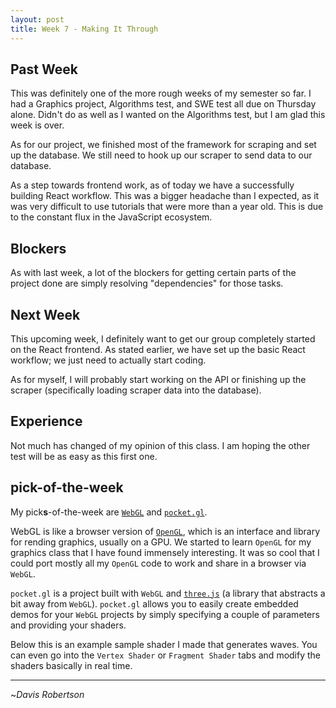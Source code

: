 ```yaml
---
layout: post
title: Week 7 - Making It Through
---
```


## Past Week

This was definitely one of the more rough weeks of my semester so far. I had a Graphics project,
Algorithms test, and SWE test all due on Thursday alone. Didn't do as well as I wanted on the
Algorithms test, but I am glad this week is over.

As for our project, we finished most of the framework for scraping and set up the database. We 
still need to hook up our scraper to send data to our database.

As a step towards frontend work, as of today we have a successfully building React workflow. This
was a bigger headache than I expected, as it was very difficult to use tutorials that were more
than a year old. This is due to the constant flux in the JavaScript ecosystem.

## Blockers

As with last week, a lot of the blockers for getting certain parts of the project done are simply
resolving "dependencies" for those tasks. 

## Next Week

This upcoming week, I definitely want to get our group completely started on the React frontend.
As stated earlier, we have set up the basic React workflow; we just need to actually start coding.

As for myself, I will probably start working on the API or finishing up the scraper (specifically
loading scraper data into the database).

## Experience

Not much has changed of my opinion of this class. I am hoping the other test will be as easy as
this first one.

## pick-of-the-week

My pick**s**-of-the-week are [`WebGL`](https://developer.mozilla.org/en-US/docs/Web/API/WebGL_API)
and [`pocket.gl`](http://pocket.gl/).

WebGL is like a browser version of [`OpenGL`](https://www.opengl.org/),
which is an interface and library for rending graphics, usually on a GPU. We started to learn
`OpenGL` for my graphics class that I have found immensely interesting. It was so cool that
I could port mostly all my `OpenGL` code to work and share in a browser via `WebGL`.

`pocket.gl` is a project built with `WebGL` and [`three.js`](https://threejs.org/) (a library
that abstracts a bit away from `WebGL`). `pocket.gl` allows you to easily create embedded
demos for your `WebGL` projects by simply specifying a couple of parameters and providing
your shaders.

Below this is an example sample shader I made that generates waves. You can even go into the
`Vertex Shader` or `Fragment Shader` tabs and modify the shaders basically in real time.

<div id="pocketOcean"></div>

<script src="https://cdn.rawgit.com/gportelli/pocket.gl/v1.2.3/dist/pocket.gl.min.js"></script>
<script type="text/javascript">
    window.addEventListener("load", function () {
        new PocketGL("pocketOcean", "http://daviskr.com/RandomProjects/PocketOcean/params.js", "http://daviskr.com/RandomProjects/PocketOcean/");
    });
</script>


-------------------------

~_Davis Robertson_


